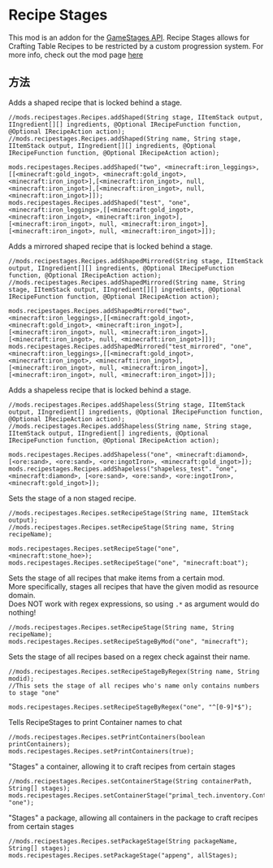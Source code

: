 # Recipe Stages

This mod is an addon for the [GameStages API](https://minecraft.curseforge.com/projects/game-stages). Recipe Stages allows for Crafting Table Recipes to be restricted by a custom progression system. For more info, check out the mod page [here](https://minecraft.curseforge.com/projects/recipe-stages)

## 方法

Adds a shaped recipe that is locked behind a stage.

```zenscript
//mods.recipestages.Recipes.addShaped(String stage, IItemStack output, IIngredient[][] ingredients, @Optional IRecipeFunction function, @Optional IRecipeAction action);
//mods.recipestages.Recipes.addShaped(String name, String stage, IItemStack output, IIngredient[][] ingredients, @Optional IRecipeFunction function, @Optional IRecipeAction action);

mods.recipestages.Recipes.addShaped("two", <minecraft:iron_leggings>,[[<minecraft:gold_ingot>, <minecraft:gold_ingot>, <minecraft:iron_ingot>],[<minecraft:iron_ingot>, null, <minecraft:iron_ingot>],[<minecraft:iron_ingot>, null, <minecraft:iron_ingot>]]);
mods.recipestages.Recipes.addShaped("test", "one", <minecraft:iron_leggings>,[[<minecraft:gold_ingot>, <minecraft:iron_ingot>, <minecraft:iron_ingot>],[<minecraft:iron_ingot>, null, <minecraft:iron_ingot>],[<minecraft:iron_ingot>, null, <minecraft:iron_ingot>]]);
```

Adds a mirrored shaped recipe that is locked behind a stage.

```zenscript
//mods.recipestages.Recipes.addShapedMirrored(String stage, IItemStack output, IIngredient[][] ingredients, @Optional IRecipeFunction function, @Optional IRecipeAction action);
//mods.recipestages.Recipes.addShapedMirrored(String name, String stage, IItemStack output, IIngredient[][] ingredients, @Optional IRecipeFunction function, @Optional IRecipeAction action);

mods.recipestages.Recipes.addShapedMirrored("two", <minecraft:iron_leggings>,[[<minecraft:gold_ingot>, <minecraft:gold_ingot>, <minecraft:iron_ingot>],[<minecraft:iron_ingot>, null, <minecraft:iron_ingot>],[<minecraft:iron_ingot>, null, <minecraft:iron_ingot>]]);
mods.recipestages.Recipes.addShapedMirrored("test_mirrored", "one", <minecraft:iron_leggings>,[[<minecraft:gold_ingot>, <minecraft:iron_ingot>, <minecraft:iron_ingot>],[<minecraft:iron_ingot>, null, <minecraft:iron_ingot>],[<minecraft:iron_ingot>, null, <minecraft:iron_ingot>]]);

```

Adds a shapeless recipe that is locked behind a stage.

```zenscript
//mods.recipestages.Recipes.addShapeless(String stage, IItemStack output, IIngredient[] ingredients, @Optional IRecipeFunction function, @Optional IRecipeAction action);
//mods.recipestages.Recipes.addShapeless(String name, String stage, IItemStack output, IIngredient[] ingredients, @Optional IRecipeFunction function, @Optional IRecipeAction action);

mods.recipestages.Recipes.addShapeless("one", <minecraft:diamond>, [<ore:sand>, <ore:sand>, <ore:ingotIron>, <minecraft:gold_ingot>]);
mods.recipestages.Recipes.addShapeless("shapeless_test". "one", <minecraft:diamond>, [<ore:sand>, <ore:sand>, <ore:ingotIron>, <minecraft:gold_ingot>]);
```

Sets the stage of a non staged recipe.

```zenscript
//mods.recipestages.Recipes.setRecipeStage(String name, IItemStack output);
//mods.recipestages.Recipes.setRecipeStage(String name, String recipeName);

mods.recipestages.Recipes.setRecipeStage("one", <minecraft:stone_hoe>);
mods.recipestages.Recipes.setRecipeStage("one", "minecraft:boat");
```

Sets the stage of all recipes that make items from a certain mod.  
More specifically, stages all recipes that have the given modid as resource domain.  
Does NOT work with regex expressions, so using `.*` as argument would do nothing!

```zenscript
//mods.recipestages.Recipes.setRecipeStage(String name, String recipeName);
mods.recipestages.Recipes.setRecipeStageByMod("one", "minecraft");
```

Sets the stage of all recipes based on a regex check against their name.

```zenscript
//mods.recipestages.Recipes.setRecipeStageByRegex(String name, String modid);
//This sets the stage of all recipes who's name only contains numbers to stage "one"

mods.recipestages.Recipes.setRecipeStageByRegex("one", "^[0-9]*$");
```

Tells RecipeStages to print Container names to chat

```zenscript
//mods.recipestages.Recipes.setPrintContainers(boolean printContainers);
mods.recipestages.Recipes.setPrintContainers(true);
```

"Stages" a container, allowing it to craft recipes from certain stages

```zenscript
//mods.recipestages.Recipes.setContainerStage(String containerPath, String[] stages);
mods.recipestages.Recipes.setContainerStage("primal_tech.inventory.ContainerWorkStump", "one");
```

"Stages" a package, allowing all containers in the package to craft recipes from certain stages

```zenscript
//mods.recipestages.Recipes.setPackageStage(String packageName, String[] stages);
mods.recipestages.Recipes.setPackageStage("appeng", allStages);
```